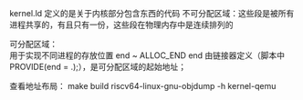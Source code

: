 kernel.ld  定义的是关于内核部分包含东西的代码
不可分配区域：这些段是被所有进程共享的，有且只有一份，这些段在物理内存中是连续排列的


可分配区域：  
用于实现不同进程的存放位置
end ~ ALLOC_END
end 由链接器定义（脚本中 PROVIDE(end = .);），是可分配区域的起始地址；



查看地址布局：
 make build
 riscv64-linux-gnu-objdump -h kernel-qemu
